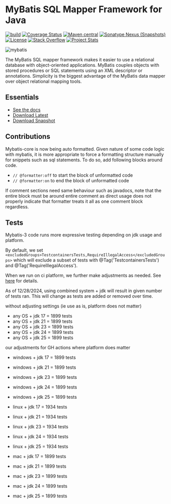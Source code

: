 MyBatis SQL Mapper Framework for Java
=====================================

[![build](https://github.com/mybatis/mybatis-3/actions/workflows/ci.yaml/badge.svg)](https://github.com/mybatis/mybatis-3/actions?query=workflow%3A%22Java+CI%22)
[![Coverage Status](https://coveralls.io/repos/mybatis/mybatis-3/badge.svg?branch=master&service=github)](https://coveralls.io/github/mybatis/mybatis-3?branch=master)
[![Maven central](https://maven-badges.herokuapp.com/maven-central/org.mybatis/mybatis/badge.svg)](https://maven-badges.herokuapp.com/maven-central/org.mybatis/mybatis)
[![Sonatype Nexus (Snapshots)](https://img.shields.io/nexus/s/https/oss.sonatype.org/org.mybatis/mybatis.svg)](https://oss.sonatype.org/content/repositories/snapshots/org/mybatis/mybatis/)
[![License](https://img.shields.io/:license-apache-brightgreen.svg)](https://www.apache.org/licenses/LICENSE-2.0.html)
[![Stack Overflow](https://img.shields.io/:stack%20overflow-mybatis-brightgreen.svg)](https://stackoverflow.com/questions/tagged/mybatis)
[![Project Stats](https://www.openhub.net/p/mybatis/widgets/project_thin_badge.gif)](https://www.openhub.net/p/mybatis)

![mybatis](https://mybatis.org/images/mybatis-logo.png)

The MyBatis SQL mapper framework makes it easier to use a relational database with object-oriented applications.
MyBatis couples objects with stored procedures or SQL statements using an XML descriptor or annotations.
Simplicity is the biggest advantage of the MyBatis data mapper over object relational mapping tools.

Essentials
----------

* [See the docs](https://mybatis.org/mybatis-3)
* [Download Latest](https://github.com/mybatis/mybatis-3/releases)
* [Download Snapshot](https://oss.sonatype.org/content/repositories/snapshots/org/mybatis/mybatis/)

Contributions
-------------

Mybatis-core is now being auto formatted.  Given nature of some code logic with mybatis, it is more appropriate to force a formatting structure manually for snippets such as sql statements.  To do so, add following blocks around code.

- ```// @formatter:off``` to start the block of unformatted code
- ```// @formatter:on``` to end the block of unformatted code

If comment sections need same behaviour such as javadocs, note that the entire block must be around entire comment as direct usage does not properly indicate that formatter treats it all as one comment block regardless.

Tests
-----

Mybatis-3 code runs more expressive testing depending on jdk usage and platform.

By default, we set ```<excludedGroups>TestcontainersTests,RequireIllegalAccess</excludedGroups>``` which will exclude a subset of tests with @Tag('TestcontainersTests') and @Tag('RequireIllegalAccess').

When we run on ci platform, we further make adjustments as needed.  See [here](.github/workflows/ci.yaml) for details.

As of 12/28/2024, using combined system + jdk will result in given number of tests ran.  This will change as tests are added or removed over time.

without adjusting settings (ie use as is, platform does not matter)

- any OS + jdk 17 = 1899 tests
- any OS + jdk 21 = 1899 tests
- any OS + jdk 23 = 1899 tests
- any OS + jdk 24 = 1899 tests
- any OS + jdk 25 = 1899 tests

our adjustments for GH actions where platform does matter

- windows + jdk 17 = 1899 tests
- windows + jdk 21 = 1899 tests
- windows + jdk 23 = 1899 tests
- windows + jdk 24 = 1899 tests
- windows + jdk 25 = 1899 tests

- linux + jdk 17 = 1934 tests
- linux + jdk 21 = 1934 tests
- linux + jdk 23 = 1934 tests
- linux + jdk 24 = 1934 tests
- linux + jdk 25 = 1934 tests

- mac + jdk 17 = 1899 tests
- mac + jdk 21 = 1899 tests
- mac + jdk 23 = 1899 tests
- mac + jdk 24 = 1899 tests
- mac + jdk 25 = 1899 tests
